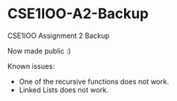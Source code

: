 # CSE1IOO-A2-Backup
CSE1IOO Assignment 2 Backup

Now made public :)

Known issues:
- One of the recursive functions does not work.
- Linked Lists does not work.
